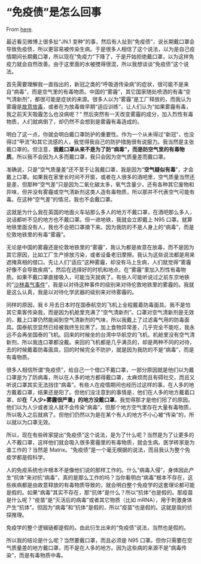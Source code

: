 # “免疫债”是怎么回事

From [here](https://yinwang1.substack.com/p/7b0).

最近看见微博上很多扯“JN.1 变种”的事，然后有人扯到“免疫债”，说长期戴口罩会导致免疫债，所以更容易被传染生病。于是很多人相信了这个说法，以为是自己疫情期间长期戴口罩，所以现在“免疫力”下降了，于是开始拒绝戴口罩，以为这样免疫力就会自然改善。由于这里面的水被搅得很混，所以我想谈谈“免疫债”这个说法。

<span>首先需要理解我一直指出的，新冠之类的“呼吸道传染病”的症状，很可能不是来自“病毒”，而是空气里的有毒物质。中国的“雾霾”，其它国家随处喷洒的有毒“空气清新剂”，都很可能是症状的来源。很多人以为“雾霾”是工厂释放的，而我认为雾霾是</span>[故意放毒](https://yinwang1.substack.com/p/90a)<span>，或者在为放毒做早期“适应训练”，让人们认为“如果雾霾有毒，我之前天天吸霾怎么也没病呢？” 然后突然有一天改变雾霾的成分，加入烈性有毒物质，人们就病倒了，却仍然不会想到是雾霾有毒造成的。</span>

<span>明白了这一点，你就会明白戴口罩防护的重要性。作为一个从未得过“新冠”，也没得过“甲流”和其它流感的人，我觉得我自己的防护措施很有说服力。我当然是主张戴口罩的。但注意，</span>**我戴口罩从来不是为了防“病毒”，而是防空气里的有毒物质**<span>。所以我不会因为人多而戴口罩，我只会因为空气质量差而戴口罩。</span>

<span>准确说，只是“空气质量差”还不至于让我戴口罩，我是因为“</span>**空气疑似有毒**<span>”，才会戴上口罩。如果我在家里长时间不开窗，或者在人很多的酒吧里，空气质量当然还是差，但那种“空气差”只是因为二氧化碳太多，氧气含量少，还有各种其它废物和异味，但并没有雾霾或空气清新剂这类人造有毒物质，所以那并不代表空气可能有毒。在这种“空气差”的情况，我也不会戴口罩。</span>

这就是为什么我在英国的地面火车站那么多人的地方不戴口罩，在酒吧那么多人，说话都听不见的地方也不戴口罩。但一进地铁，我就会立即戴上 N95 口罩。就算地铁里面没有人，我也不会把口罩摘下来。因为我防的不是人身上的“病毒”，而是伦敦地铁里的有毒“雾霾”。

<span>无论是中国的雾霾还是伦敦地铁里的“雾霾”，我认为都是故意在放毒，而不是因为其它原因，比如工厂生产排放污染，或者设备老旧摩擦。我认为这些说法都是用来遮掩真相的借口。先让人们“适应”这种雾霾，却没有马上生病，人们就觉得“雾霾好像不会导致疾病”。然后在选择好的时机和地点，在“雾霾”里加入烈性有毒物质。如果不戴口罩直接吸入，可能当天就病了。有些人可能听说过之前东京地铁的“</span>[沙林毒气事件](https://zh.wikipedia.org/zh-cn/東京地鐵沙林毒氣事件)<span>”，我是以对待这种事件的级别来对待伦敦地铁里的雾霾的。我就是这么认真，我是以对待化学武器的级别来对待雾霾的。</span>

同样的原因，我 6 月去日本时在国泰航空的飞机上全程戴着防毒面具。我不是怕其它乘客传染我，而是因为机舱里充满了“空气清新剂”。口罩对空气清新剂是无效的，戴上口罩仍然能闻到空气清新剂的气味，所以我戴上了过滤毒气用的防毒面具。国泰航空显然已经被我终生拉黑了。加上食物异常差，几乎完全不能吃，我永远不会再坐国泰的飞机。回来的时候坐的台湾中华航空的飞机，机舱里没有空气清新剂，所以我连口罩都没戴。来回的飞机都是几乎满员的，却是两种不同的对待，去的时候戴着防毒面具，回的时候完全不防护，就是因为我防的不是“病毒”，而是有毒物质。

<span>很多人相信所谓“免疫债”，给自己一个借口不戴口罩，一部分原因就是他们以为戴口罩是为了防病毒，所以在人多的地方都得戴口罩，太麻烦而且有碍社交，而且又听说口罩其实无法挡住“病毒”。有些人在疫情期间也经历过这样的事，在人多的地方戴着口罩，结果还是阳了。但他们没注意到的事情是，他们在人多的地方戴着口罩，却</span>**在「人少+雾霾很严重」的地方没戴口罩**<span>。我觉得那才是他们阳了的原因。他们以为人少或者没人就不会传染“病毒”，但那个地方空气里存在大量有毒物质，所以吸入之后就病了。但他们仍然以为是在某个有人的地方不小心被“传染”的，所以就以为口罩无效。</span>

所以，现在有些砖家提出“免疫债”这个说法，是为了什么呢？当然是为了让更多的人不戴口罩，这样他们就会吸入很多雾霾里的有毒物质，就会生病。医学砖家是为谁工作的？当然是 Matrix。“免疫债”是一个毫无根据的说法，而且我认为整个免疫学都是假科学。

人的免疫系统也许根本不是像他们说的那样工作的。什么“病毒入侵”，身体因此产生“抗体”来对抗“病毒”，真的是那么工作的吗？当你看明白“病毒”根本不存在，这些疾病都是由故意释放的有毒物质导致的，就会明白整个免疫学的这套理论都可能是假的。如果“病毒”其实不存在，那“抗体”是什么？所以“抗体“也是假的。那疫苗是什么呢？“疫苗”是“灭活后的病毒”或者其它物质（比如 mRNA），用于刺激身体产生“抗体”。但因为“病毒”和”抗体“是假的，所以”疫苗”也是假的。这就是我的侦探推理。

免疫学的整个逻辑链都是假的。由此衍生出来的“免疫债”说法，当然也是假的。

所以我的结论是什么呢？当然要戴口罩，而且必须是 N95 口罩。但你只需要在空气质量差的地方戴口罩，而不是在人多的地方。因为这些病的来源不是“病毒传染”，而是有毒物质中毒。
